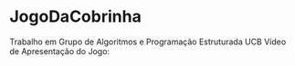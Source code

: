 # JogoDaCobrinha
Trabalho em Grupo de Algoritmos e Programação Estruturada UCB
Vídeo de Apresentação do Jogo:
